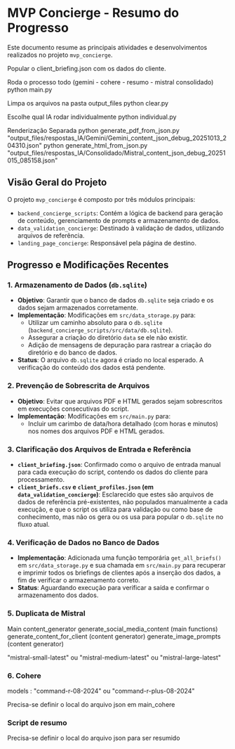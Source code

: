 # MVP Concierge - Resumo do Progresso

Este documento resume as principais atividades e desenvolvimentos realizados no projeto `mvp_concierge`.

Popular o client_briefing.json com os dados do cliente.

Roda o processo todo (gemini - cohere - resumo - mistral consolidado)
python main.py

Limpa os arquivos na pasta output_files
python clear.py

Escolhe qual IA rodar individualmente
python individual.py

Renderização Separada
python generate_pdf_from_json.py "output_files/respostas_IA/Gemini/Gemini_content_json_debug_20251013_204310.json"
python generate_html_from_json.py "output_files/respostas_IA/Consolidado/Mistral_content_json_debug_20251015_085158.json"

## Visão Geral do Projeto

O projeto `mvp_concierge` é composto por três módulos principais:

- `backend_concierge_scripts`: Contém a lógica de backend para geração de conteúdo, gerenciamento de prompts e armazenamento de dados.
- `data_validation_concierge`: Destinado à validação de dados, utilizando arquivos de referência.
- `landing_page_concierge`: Responsável pela página de destino.

## Progresso e Modificações Recentes

### 1. Armazenamento de Dados (`db.sqlite`)

- **Objetivo**: Garantir que o banco de dados `db.sqlite` seja criado e os dados sejam armazenados corretamente.
- **Implementação**: Modificações em `src/data_storage.py` para:
  - Utilizar um caminho absoluto para o `db.sqlite` (`backend_concierge_scripts/src/data/db.sqlite`).
  - Assegurar a criação do diretório `data` se ele não existir.
  - Adição de mensagens de depuração para rastrear a criação do diretório e do banco de dados.
- **Status**: O arquivo `db.sqlite` agora é criado no local esperado. A verificação do conteúdo dos dados está pendente.

### 2. Prevenção de Sobrescrita de Arquivos

- **Objetivo**: Evitar que arquivos PDF e HTML gerados sejam sobrescritos em execuções consecutivas do script.
- **Implementação**: Modificações em `src/main.py` para:
  - Incluir um carimbo de data/hora detalhado (com horas e minutos) nos nomes dos arquivos PDF e HTML gerados.

### 3. Clarificação dos Arquivos de Entrada e Referência

- **`client_briefing.json`**: Confirmado como o arquivo de entrada manual para cada execução do script, contendo os dados do cliente para processamento.
- **`client_briefs.csv` e `client_profiles.json` (em `data_validation_concierge`)**: Esclarecido que estes são arquivos de dados de referência pré-existentes, não populados manualmente a cada execução, e que o script os utiliza para validação ou como base de conhecimento, mas não os gera ou os usa para popular o `db.sqlite` no fluxo atual.

### 4. Verificação de Dados no Banco de Dados

- **Implementação**: Adicionada uma função temporária `get_all_briefs()` em `src/data_storage.py` e sua chamada em `src/main.py` para recuperar e imprimir todos os briefings de clientes após a inserção dos dados, a fim de verificar o armazenamento correto.
- **Status**: Aguardando execução para verificar a saída e confirmar o armazenamento dos dados.

### 5. Duplicata de Mistral

Main
content_generator
generate_social_media_content (main functions)
generate_content_for_client (content generator)
generate_image_prompts (content generator)

"mistral-small-latest" ou "mistral-medium-latest" ou "mistral-large-latest"

### 6. Cohere

models : "command-r-08-2024" ou "command-r-plus-08-2024"

Precisa-se definir o local do arquivo json em main_cohere

### Script de resumo

Precisa-se definir o local do arquivo json para ser resumido
